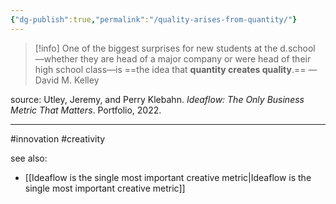 ```yaml
---
{"dg-publish":true,"permalink":"/quality-arises-from-quantity/"}
---
```



> [!info]
> One of the biggest surprises for new students at the d.school —whether they are head of a major company or were head of their high school class—is ==the idea that **quantity creates quality**.== —David M. Kelley

source: Utley, Jeremy, and Perry Klebahn. _Ideaflow: The Only Business Metric That Matters_. Portfolio, 2022.

---
#innovation #creativity 

see also:
- [[Ideaflow is the single most important creative metric\|Ideaflow is the single most important creative metric]]